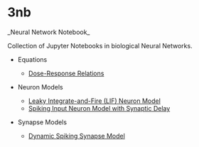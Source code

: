 <h1>3nb</h1>
_Neural Network Notebook_

Collection of Jupyter Notebooks in biological Neural Networks.

* Equations
  * [Dose-Response Relations](https://nbviewer.jupyter.org/github/ekaakurniawan/3nb/blob/master/Equations/Dose-Response%20Relations/Dose-Response%20Relations.ipynb)

* Neuron Models
  * [Leaky Integrate-and-Fire (LIF) Neuron Model](http://nbviewer.ipython.org/github/ekaakurniawan/3nb/blob/master/LifNeuron.ipynb?create=1)
  * [Spiking Input Neuron Model with Synaptic Delay](http://nbviewer.ipython.org/urls/raw.githubusercontent.com/ekaakurniawan/3nb/master/SpikingInputNeuronWithSynapticDelay.ipynb?create=1)

* Synapse Models 
  * [Dynamic Spiking Synapse Model](http://nbviewer.ipython.org/github/ekaakurniawan/3nb/blob/master/DynamicSpikingSynapse.ipynb?create=1)
